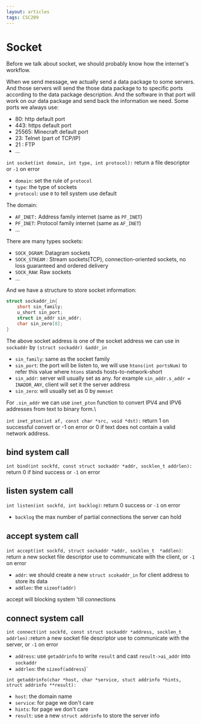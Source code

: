 ```yaml
---
layout: articles
tags: CSC209
---
```


# Socket

Before we talk about socket, we should probably know how the internet's workflow.

When we send message, we actually send a data package to some servers. And those servers will send the those data package to to specific ports according to the data package description. And the software in that port will work on our data package and send back the information we need. Some ports we always use:

-   80: http default port
-   443: https default port
-   25565: Minecraft default port
-   23:  Telnet (part of TCP/IP)
-   21 : FTP
-   ...

`int socket(int domain, int type, int protocol):` return a file descriptor or `-1` on error

-   `domain`: set the rule of  `protocol` 
-   `type`: the type of sockets
-   `protocol`: use `0` to tell system use default

The domain:

-   `AF_INET:` Address family internet (same as `PF_INET`)
-   `PF_INET`: Protocol family internet (same as `AF_INET`)
-   ...

There are many types sockets:

-   `SOCK_DGRAM`: Datagram sockets
-   `SOCK_STREAM` : Stream sockets(TCP), connection-oriented sockets, no loss guaranteed and ordered delivery
-   `SOCK_RAW`: Raw sockets
-   ...

And we have a structure to store socket information:

```c
struct sockaddr_in{
    short sin_family;
    u_short sin_port;
    struct in_addr sin_addr;
    char sin_zero[8];
}
```

The above socket address is one of the socket address we can use in `sockaddr` by `(struct sockaddr) &addr_in`

-   `sin_family`: same as the socket family
-   `sin_port`: the port will be listen to, we will use `htons(int portsNum)` to refer this value where `htons` stands hosts-to-network-short
-   `sin_addr`: server will usually set as any. for example `sin_addr.s_addr = INADDR_ANY`, client will set it the server address
-   `sin_zero`: will usually set as 0 by `memset`

For `.sin_addr` we can use `inet_pton` function to convert IPV4 and IPV6 addresses from text to binary form.\

`int inet_pton(int af, const char *src, void *dst):` return 1 on successful convert or -1 on error or 0 if text does not contain a valid network address.

## bind system call

`int bind(int sockfd, const struct sockaddr *addr, socklen_t addrlen):` return 0 if bind success or `-1` on error


## listen system call

`int listen(int sockfd, int backlog)`: return 0 success or `-1` on error

-   `backlog` the max number of partial connections the server can hold

## accept system call

`int accept(int sockfd, struct sockaddr *addr, socklen_t  *addlen)`: return a new socket file descriptor use to communicate with the client, or `-1` on error

-   `addr`: we should create a new `struct scokaddr_in` for client address to store its data
-   `addlen`: the `sizeof(addr)` 

accept will blocking system 'till connections

## connect system call

`int connect(int sockfd, const struct sockaddr *address, socklen_t addrlen):`return a new socket file descriptor use to communicate with the server, or `-1` on error

-   `address`: use `getaddrinfo` to write `result` and cast `result->ai_addr` into `sockaddr`
-   `addrlen`: the `sizeof(address`)`

`int getaddrinfo(char *host, char *service, stuct addrinfo *hints, struct addrinfo **result):`

-   `host`: the domain name
-   `service`: for page we don't care
-   `hints`: for page we don't care
-   `result`: use a new `struct addrinfo` to store the server info